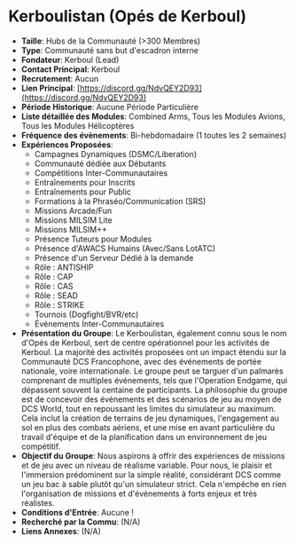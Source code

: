 # Kerboulistan (Opés de Kerboul)

- **Taille**: Hubs de la Communauté (>300 Membres)
- **Type**: Communauté sans but d'escadron interne
- **Fondateur**: Kerboul (Lead)
- **Contact Principal**: Kerboul
- **Recrutement**: Aucun
- **Lien Principal**: [https://discord.gg/NdvQEY2D93](https://discord.gg/NdvQEY2D93)
- **Période Historique**: Aucune Période Particulière
- **Liste détaillée des Modules**: Combined Arms, Tous les Modules Avions, Tous les Modules Hélicoptères
- **Fréquence des évènements**: Bi-hebdomadaire (1 toutes les 2 semaines)
- **Expériences Proposées**: 
  - Campagnes Dynamiques (DSMC/Liberation)
  - Communauté dédiée aux Débutants
  - Compétitions Inter-Communautaires
  - Entraînements pour Inscrits
  - Entraînements pour Public
  - Formations à la Phraséo/Communication (SRS)
  - Missions Arcade/Fun
  - Missions MILSIM Lite
  - Missions MILSIM++
  - Présence Tuteurs pour Modules
  - Présence d'AWACS Humains (Avec/Sans LotATC)
  - Présence d'un Serveur Dédié à la demande
  - Rôle : ANTISHIP
  - Rôle : CAP
  - Rôle : CAS
  - Rôle : SEAD
  - Rôle : STRIKE
  - Tournois (Dogfight/BVR/etc)
  - Événements Inter-Communautaires
- **Présentation du Groupe**: Le Kerboulistan, également connu sous le nom d'Opés de Kerboul, sert de centre opérationnel pour les activités de Kerboul. La majorité des activités proposées ont un impact étendu sur la Communauté DCS Francophone, avec des événements de portée nationale, voire internationale. Le groupe peut se targuer d'un palmarès comprenant de multiples événements, tels que l'Operation Endgame, qui dépassent souvent la centaine de participants. La philosophie du groupe est de concevoir des événements et des scénarios de jeu au moyen de DCS World, tout en repoussant les limites du simulateur au maximum. Cela inclut la création de terrains de jeu dynamiques, l'engagement au sol en plus des combats aériens, et une mise en avant particulière du travail d'équipe et de la planification dans un environnement de jeu compétitif.
- **Objectif du Groupe**: Nous aspirons à offrir des expériences de missions et de jeu avec un niveau de réalisme variable. Pour nous, le plaisir et l'immersion prédominent sur la simple réalité, considérant DCS comme un jeu bac à sable plutôt qu'un simulateur strict. Cela n'empêche en rien l'organisation de missions et d'événements à forts enjeux et très réalistes.
- **Conditions d'Entrée**: Aucune !
- **Recherché par la Commu**: (N/A)
- **Liens Annexes**: (N/A)